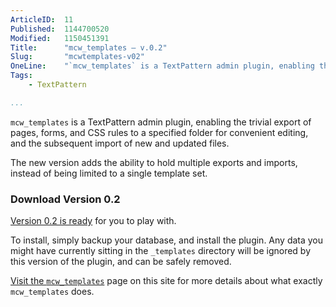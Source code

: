 ```yaml
---
ArticleID:  11
Published:  1144700520
Modified:   1150451391
Title:      "mcw_templates — v.0.2"
Slug:       "mcwtemplates-v02"
OneLine:    "`mcw_templates` is a TextPattern admin plugin, enabling the trivial export of pages, forms, and CSS rules to a specified folder for convenient editing, and the subsequent import of new and updated files."
Tags:       
    - TextPattern

...
```

`mcw_templates` is a TextPattern admin plugin, enabling the trivial export of pages, forms, and CSS rules to a specified folder for convenient editing, and the subsequent import of new and updated files.

The new version adds the ability to hold multiple exports and imports, instead of being limited to a single template set.

### Download Version 0.2 ###

[Version 0.2 is ready][1] for you to play with.  

To install, simply backup your database, and install the plugin.  Any data you might have currently sitting in the `_templates` directory will be ignored by this version of the plugin, and can be safely removed.

[Visit the `mcw_templates`][mcw_templates] page on this site for more details about what exactly `mcw_templates` does.

[1]: /file_download/4
[mcw_templates]: http://mikewest.org/archive/mcw-templates
